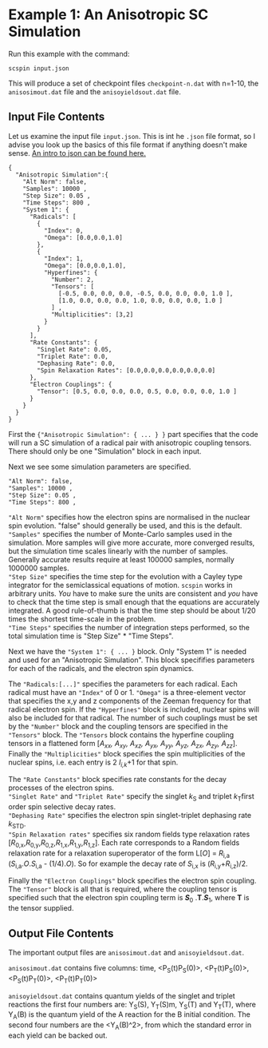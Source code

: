 # Example 1: An Anisotropic SC Simulation
Run this example with the command:
```
scspin input.json
```
This will produce a set of checkpoint files `checkpoint-n.dat` with n=1-10, the `anisosimout.dat` file and the `anisoyieldsout.dat` file.

## Input File Contents
Let us examine the input file `input.json`. This is int he `.json` file format, so I advise you look up the basics of this file format if anything doesn't make sense. [An intro to json can be found here.](https://www.tutorialspoint.com/json/json_quick_guide.htm)
```
{
  "Anisotropic Simulation":{
    "Alt Norm": false,
    "Samples": 10000 ,
    "Step Size": 0.05 ,
    "Time Steps": 800 ,
    "System 1": {
      "Radicals": [
        {
          "Index": 0,
          "Omega": [0.0,0.0,1.0]
        },
        {
          "Index": 1,
          "Omega": [0.0,0.0,1.0],
          "Hyperfines": {
            "Number": 2,
            "Tensors": [
              [-0.5, 0.0, 0.0, 0.0, -0.5, 0.0, 0.0, 0.0, 1.0 ],
              [1.0, 0.0, 0.0, 0.0, 1.0, 0.0, 0.0, 0.0, 1.0 ]
            ] ,
            "Multiplicities": [3,2]
          }
        }
      ],
      "Rate Constants": {
        "Singlet Rate": 0.05,
        "Triplet Rate": 0.0,
        "Dephasing Rate": 0.0,
        "Spin Relaxation Rates": [0.0,0.0,0.0,0.0,0.0,0.0]
      },
      "Electron Couplings": {
        "Tensor": [0.5, 0.0, 0.0, 0.0, 0.5, 0.0, 0.0, 0.0, 1.0 ]
      }
    }
  }
}
```

First the `{"Anisotropic Simulation": { ... } }` part specifies that the code will run a SC simulation of a radical pair with anisotropic coupling tensors. There should only be one "Simulation" block in each input.

Next we see some simulation parameters are specified. 
```
"Alt Norm": false,
"Samples": 10000 ,
"Step Size": 0.05 ,
"Time Steps": 800 ,
```
`"Alt Norm"` specifies how the electron spins are normalised in the nuclear spin evolution. "false" should generally be used, and this is the default.\
`"Samples"` specifies the number of Monte-Carlo samples used in the simulation. More samples will give more accurate, more converged results, but the simulation time scales linearly with the number of samples. Generally accurate results require at least 100000 samples, normally 1000000 samples.\
`"Step Size"` specifies the time step for the evolution with a Cayley type integrator for the semiclassical equations of motion. `scspin` works in arbitrary units. _You_ have to make sure the units are consistent and _you_ have to check that the time step is small enough that the equations are accurately integrated. A good rule-of-thumb is that the time step should be about 1/20 times the shortest time-scale in the problem.\
`"Time Steps"` specifies the number of integration steps performed, so the total simulation time is "Step Size" * "Time Steps".


Next we have the `"System 1": { ... }` block. Only "System 1" is needed and used for an "Anisotropic Simulation". This block specififies parameters for each of the radicals, and the electron spin dynamics. 

The `"Radicals:[...]"` specifies the parameters for each radical. Each radical must have an `"Index"` of 0 or 1. `"Omega"` is a three-element vector that specifies the x,y and z components of the Zeeman frequency for that radical electron spin. If the `"Hyperfines"` block is included, nuclear spins will also be included for that radical. The number of such couplings must be set by the `"Number"` block and the coupling tensors are specified in the `"Tensors"` block. The `"Tensors` block contains the hyperfine coupling tensors in a flattened form [_A<sub>xx</sub>, A<sub>xy</sub>, A<sub>xz</sub>, A<sub>yx</sub>, A<sub>yy</sub>, A<sub>yz</sub>, A<sub>zx</sub>, A<sub>zy</sub>, A<sub>zz</sub>_]. Finally the `"Multiplicities"` block specifies the spin multiplicities of the nuclear spins, i.e. each entry is 2 _I<sub>i,k</sub>_+1 for that spin.

The `"Rate Constants"` block specifies rate constants for the decay processes of the electron spins.\
`"Singlet Rate"` and `"Triplet Rate"` specify the singlet _k_<sub>S</sub> and triplet _k_<sub>T</sub>first order spin selective decay rates.\
`"Dephasing Rate"` specifies the electron spin singlet-triplet dephasing rate _k_<sub>STD</sub>.\
`"Spin Relaxation rates"` specifies six random fields type relaxation rates [_R_<sub>0,x</sub>,_R_<sub>0,y</sub>,_R_<sub>0,z</sub>,_R_<sub>1,x</sub>,_R_<sub>1,y</sub>,_R_<sub>1,z</sub>]. Each rate corresponds to a Random fields relaxation rate for a relaxation superoperator of the form L[_O_] = _R_<sub>i,a</sub> (_S_<sub>i,a</sub>._O_._S_<sub>i,a</sub> - (1/4)._O_). So for example the decay rate of _S_<sub>i,x</sub> is (_R_<sub>i,y</sub>+_R_<sub>i,z</sub>)/2. 

Finally the `"Electron Couplings"` block specifies the electron spin coupling. The `"Tensor"` block is all that is required, where the coupling tensor is specified such that the electron spin coupling term is **_S_**<sub>0</sub> .**T**.**_S_**<sub>1</sub>, where **T** is the tensor supplied.

## Output File Contents

The important output files are `anisosimout.dat` and `anisoyieldsout.dat`. 

`anisosimout.dat` contains five columns:
time, <P<sub>S</sub>(t)P<sub>S</sub>(0)>, <P<sub>T</sub>(t)P<sub>S</sub>(0)>, <P<sub>S</sub>(t)P<sub>T</sub>(0)>, <P<sub>T</sub>(t)P<sub>T</sub>(0)>

`anisoyieldsout.dat` contains quantum yields of the singlet and triplet reactions the first four numbers are: Y<sub>S</sub>(S), Y<sub>T</sub>(S)m, Y<sub>S</sub>(T) and Y<sub>T</sub>(T), where Y<sub>A</sub>(B) is the quantum yield of the A reaction for the B initial condition. The second four numbers are the <Y<sub>A</sub>(B)^2>, from which the standard error in each yield can be backed out. 
